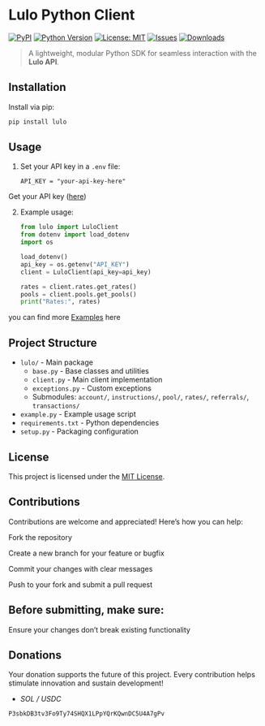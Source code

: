 # Lulo Python Client

[![PyPI](https://img.shields.io/pypi/v/lulo)](https://pypi.org/project/lulo/)
[![Python Version](https://img.shields.io/pypi/pyversions/lulo)](https://pypi.org/project/lulo/)
[![License: MIT](https://img.shields.io/badge/license-MIT-blue.svg)](LICENSE)
[![Issues](https://img.shields.io/github/issues/spacesudo/lulo-python)](https://github.com/spacesudo/lulo-python/issues)
[![Downloads](https://img.shields.io/pypi/dm/lulo)](https://pypistats.org/packages/lulo)

> A lightweight, modular Python SDK for seamless interaction with the **Lulo API**.


## Installation

Install via pip:

```sh
pip install lulo
```



## Usage

1. Set your API key in a `.env` file:

    ```
    API_KEY = "your-api-key-here"
    ```

Get your API key ([here](https://dev.lulo.fi/))

2. Example usage:

    ```python
    from lulo import LuloClient
    from dotenv import load_dotenv
    import os

    load_dotenv()
    api_key = os.getenv("API_KEY")
    client = LuloClient(api_key=api_key)

    rates = client.rates.get_rates()
    pools = client.pools.get_pools()
    print("Rates:", rates)
    ```

you can find more [Examples](example.py) here

## Project Structure

- `lulo/` - Main package
    - `base.py` - Base classes and utilities
    - `client.py` - Main client implementation
    - `exceptions.py` - Custom exceptions
    - Submodules: `account/`, `instructions/`, `pool/`, `rates/`, `referrals/`, `transactions/`
- `example.py` - Example usage script
- `requirements.txt` - Python dependencies
- `setup.py` - Packaging configuration



## License

This project is licensed under the [MIT License](LICENSE).

## Contributions

Contributions are welcome and appreciated! Here’s how you can help:

Fork the repository

Create a new branch for your feature or bugfix

Commit your changes with clear messages

Push to your fork and submit a pull request

## Before submitting, make sure:

Ensure your changes don’t break existing functionality

## Donations

Your donation supports the future of this project. Every contribution helps stimulate innovation and sustain development!

- *SOL / USDC* 
```
P3sbkDB3tv3Fo9Ty74SHQX1LPpYQrKQwnDC5U4A7gPv
```